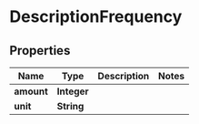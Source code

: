 

# DescriptionFrequency

## Properties

Name | Type | Description | Notes
------------ | ------------- | ------------- | -------------
**amount** | **Integer** |  | 
**unit** | **String** |  | 




